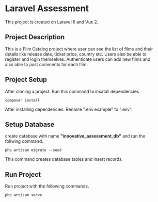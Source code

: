 # Laravel Assessment

This project is created on Laravel 8 and Vue 2.

## Project Description
This is a Film Catalog project where user can see the list of films and their details like release date, ticket price, country etc. Users also be able to register and login themselves. Authenticate users can add new films and also able to post comments for each film.

  

## Project Setup

After cloning a project. Run this command to insatall dependencies

```
composer install
```

After installing dependencies. Rename ".env.example" to ".env".


## Setup Database

create database with name **"innovative_assessment_db"** and run the follwing command.
```
php artisan migrate --seed
```
This command creates database tables and insert records.

  

## Run Project

  

Run project with the following commands.

```
php artisan serve
```